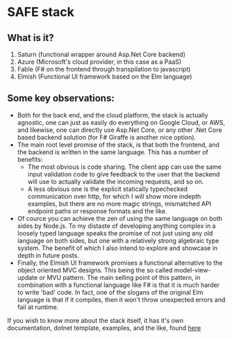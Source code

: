 # SAFE stack
## What is it?
1. Saturn (functional wrapper around Asp.Net Core backend)
2. Azure (Microsoft's cloud provider, in this case as a PaaS)
3. Fable (F# on the frontend through transpilation to javascript)
4. Elmish (Functional UI framework based on the Elm language)

## Some key observations:
- Both for the back end, and the cloud platform, the stack is actually agnostic, one can just as easily do everything on Google Cloud, or AWS, and likewise, one can directly use Asp.Net Core, or any other .Net Core based backend solution (for F# Giraffe is another nice option).
- The main root level promise of the stack, is that both the frontend, and the backend is written in the same language. This has a number of benefits:
  - The most obvious is code sharing. The client app can use the same input validation code to give feedback to the user that the backend will use to actually validate the incoming requests, and so on.
  - A less obvious one is the explicit statically typechecked communication over http, for which I will show more indepth examples, but there are no more magic strings, mismatched API endpoint paths or response formats and the like.
- Of cource you can achieve the zen of using the same language on both sides by Node.js. To my distaste of developing anything complex in a loosely typed language speaks the promise of not just using any old language on both sides, but one with a relatively strong algebraic type system. The benefit of which I also intend to explore and showcase in depth in future posts.
- Finally, the Elmish UI framework promises a functional alternative to the object oriented MVC designs. This being the so called model-view-update or MVU pattern. The main selling point of this pattern, in combination with a functional language like F# is that it is much harder to write 'bad' code. In fact, one of the slogans of the original Elm language is that if it compiles, then it won't throw unexpected errors and fail at runtime.

If you wish to know more about the stack itself, it has it's own documentation, dotnet template, examples, and the like, found [here](https://safe-stack.github.io/docs/overview/)